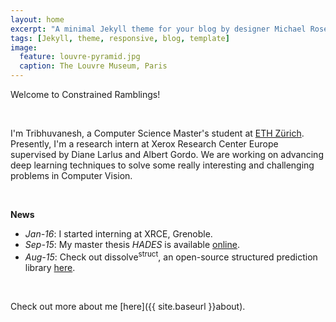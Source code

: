 ```yaml
---
layout: home
excerpt: "A minimal Jekyll theme for your blog by designer Michael Rose."
tags: [Jekyll, theme, responsive, blog, template]
image:
  feature: louvre-pyramid.jpg
  caption: The Louvre Museum, Paris
---
```


Welcome to Constrained Ramblings!

<br />

I'm Tribhuvanesh, a Computer Science Master's student at
[ETH Zürich](http://inf.ethz.ch/).
Presently, I'm a research intern at Xerox Research Center Europe supervised by Diane Larlus and Albert Gordo.
We are working on advancing deep learning techniques to solve some really interesting and challenging problems in Computer Vision.

<br />

**News**   

- *Jan-16*: I started interning at XRCE, Grenoble.   
- *Sep-15*: My master thesis *HADES* is available [online](http://e-collection.library.ethz.ch/view/eth:48405).    
- *Aug-15*: Check out dissolve<sup>struct</sup>, an open-source structured prediction library [here](http://dalab.github.io/dissolve-struct/).


<br />

Check out more about me [here]({{ site.baseurl }}about).
